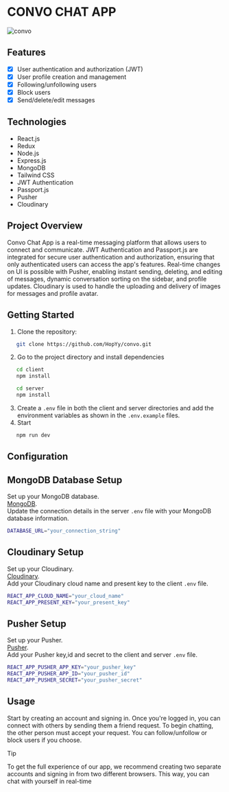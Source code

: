 # CONVO CHAT APP

![convo](https://raw.githubusercontent.com/HopYy/swapz/main/convo.jpg)

## Features
- [x] User authentication and authorization (JWT)
- [x] User profile creation and management
- [x] Following/unfollowing users
- [x] Block users
- [x] Send/delete/edit messages

## Technologies
+ React.js
+ Redux
+ Node.js
+ Express.js
+ MongoDB
+ Tailwind CSS
+ JWT Authentication
+ Passport.js
+ Pusher
+ Cloudinary

## Project Overview
Convo Chat App is a real-time messaging platform that allows users to connect and communicate. JWT Authentication and Passport.js are integrated for secure user authentication and authorization, ensuring that only authenticated users can access the app's features.
Real-time changes on UI is possible with Pusher, enabling instant sending, deleting, and editing of messages, dynamic conversation sorting on the sidebar, and profile updates. Cloudinary is used to handle the uploading and delivery of images for messages and profile avatar.

## Getting Started

1. Clone the repository:
```bash
   git clone https://github.com/HopYy/convo.git
```
2. Go to the project directory and install dependencies
```bash
   cd client
   npm install
```
```bash
   cd server
   npm install
```
3. Create a ```.env``` file in both the client and server directories and add the environment variables as shown in the ```.env.example``` files.
4. Start
```bash
   npm run dev
```

## Configuration

## MongoDB Database Setup
Set up your MongoDB database.
<br />
[MongoDB](https://www.mongodb.com).
<br />
Update the connection details in the server ```.env``` file with your MongoDB database information.
```bash
DATABASE_URL="your_connection_string"
```

## Cloudinary Setup
Set up your Cloudinary.
<br />
[Cloudinary](https://cloudinary.com).
<br />
Add your Cloudinary cloud name and present key to the client ```.env``` file.
```bash
REACT_APP_CLOUD_NAME="your_cloud_name"
REACT_APP_PRESENT_KEY="your_present_key"
```

## Pusher Setup
Set up your Pusher.
<br />
[Pusher](https://dashboard.pusher.com).
<br />
Add your Pusher key,id and secret to the client and server ```.env``` file.
```bash
REACT_APP_PUSHER_APP_KEY="your_pusher_key"
REACT_APP_PUSHER_APP_ID="your_pusher_id"
REACT_APP_PUSHER_SECRET="your_pusher_secret"
```

## Usage
Start by creating an account and signing in. Once you're logged in, you can connect with others by sending them a friend request. To begin chatting, the other person must accept your request. You can follow/unfollow or block users if you choose.
> [!TIP]
> To get the full experience of our app, we recommend creating two separate accounts and signing in from two different browsers. This way, you can chat with yourself in real-time
